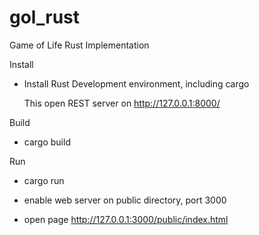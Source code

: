 # gol_rust
Game of Life Rust Implementation

Install 

- Install Rust Development environment, including cargo

  This open REST server on http://127.0.0.1:8000/

Build

- cargo build

Run

- cargo run

- enable web server on public directory, port 3000

- open page http://127.0.0.1:3000/public/index.html